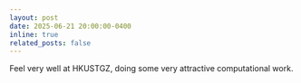 ```yaml
---
layout: post
date: 2025-06-21 20:00:00-0400
inline: true
related_posts: false
---
```

Feel very well at HKUSTGZ, doing some very attractive computational work. 
